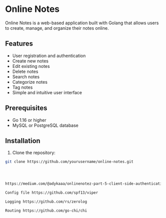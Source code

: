 # Online Notes

Online Notes is a web-based application built with Golang that allows users to create, manage, and organize their notes online.

## Features

- User registration and authentication
- Create new notes
- Edit existing notes
- Delete notes
- Search notes
- Categorize notes
- Tag notes
- Simple and intuitive user interface

## Prerequisites

- Go 1.16 or higher
- MySQL or PostgreSQL database

## Installation

1. Clone the repository:

```bash
git clone https://github.com/yourusername/online-notes.git




https://medium.com/@adykaaa/onlinenotez-part-5-client-side-authentication-middleware-and-tests-of-course-84c904f683ce

Config file https://github.com/spf13/viper

Logging https://github.com/rs/zerolog

Routing https://github.com/go-chi/chi

